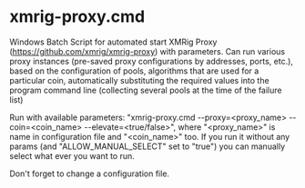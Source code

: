 # xmrig-proxy.cmd
Windows Batch Script for automated start XMRig Proxy (https://github.com/xmrig/xmrig-proxy) with parameters. Can run various proxy instances (pre-saved proxy configurations by addresses, ports, etc.), based on the configuration of pools, algorithms that are used for a particular coin, automatically substituting the required values into the program command line (collecting several pools at the time of the failure list)

Run with available parameters: "xmrig-proxy.cmd --proxy=<proxy_name> --coin=<coin_name> --elevate=<true/false>", where "<proxy_name>" is name in configuration file and "<coin_name>" too.
If you run it without any params (and "ALLOW_MANUAL_SELECT" set to "true") you can manually select what ever you want to run.

Don't forget to change a configuration file.
